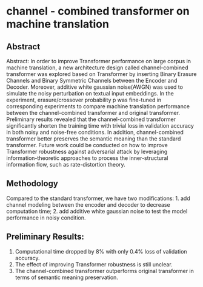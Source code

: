 # channel - combined transformer on machine translation

## Abstract
Abstract: In order to improve Transformer performance on large corpus in machine translation, a new architecture design called channel-combined transformer was explored based on Transformer by inserting Binary Erasure Channels and Binary Symmetric Channels between the Encoder and Decoder. Moreover, additive white gaussian noise(AWGN) was used to simulate the noisy perturbation on textual input embeddings. In the experiment, erasure/crossover probability p was fine-tuned in corresponding experiments to compare machine translation performance between the channel-combined transformer and original transformer. Preliminary results revealed that the channel-combined transformer significantly shorten the training time with trivial loss in validation accuracy in both noisy and noise-free conditions. In addition, channel-combined transformer better preserves the semantic meaning than the standard transformer. Future work could be conducted on how to improve Transformer robustness against adversarial attack by leveraging information-theoretic approaches to process the inner-structural information flow, such as rate-distortion theory.

## Methodology
Compared to the standard transformer, we have two modifications: 1. add channel modeling between the encoder and decoder to decrease computation time; 2. add additive white gaussian noise to test the model performance in noisy condition.

## Preliminary Results: 
1. Computational time dropped by 8% with only 0.4% loss of validation accuracy. 
2. The effect of improving Transformer robustness is still unclear.
2. The channel-combined transformer outperforms original transformer in terms of semantic meaning preservation.
